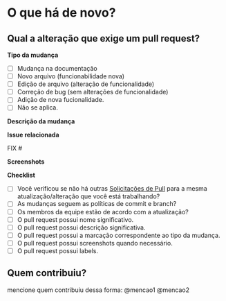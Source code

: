 # O que há de novo?
## Qual a alteração que exige um pull request?

**Tipo da mudança**  
<!-- Marque o checkbox correspondente a mudança. -->
- [ ] Mudança na documentação
- [ ] Novo arquivo (funcionabilidade nova)
- [ ] Edição de arquivo (alteração de funcionalidade)
- [ ] Correção de bug (sem alterações de funcionalidade)
- [ ] Adição de nova fucionalidade.
- [ ] Não se aplica.

**Descrição da mudança**  
<!-- Descreva de forma clara e concisa sobre a mudança feita. -->

**Issue relacionada**  
<!-- Adicionar FIX com as issues relacionadas ao abrir o PR. Ex.: Fix #15 -->
FIX #

**Screenshots**  
<!-- Se aplicável, adicione imagens da tela para ajudar a explicar a mudança feita. -->

**Checklist**  
- [ ] Você verificou se não há outras [Solicitações de Pull](https://github.com/fga-eps-mds/2022-1-Squad5/pulls) para a mesma atualização/alteração que você está trabalhando?
- [ ] As mudanças seguem as políticas de commit e branch?
- [ ] Os membros da equipe estão de acordo com a atualização?
- [ ] O pull request possui nome significativo.
- [ ] O pull request possui descrição significativa.
- [ ] O pull request possui a marcação correspondente ao tipo da mudança.
- [ ] O pull request possui screenshots quando necessário.
- [ ] O pull request possui labels.

## Quem contribuiu?
mencione quem contribuiu dessa forma:
</sub> 
@mencao1 @mencao2
